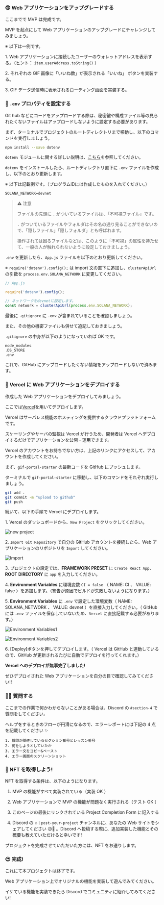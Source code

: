 ### 😎 Web アプリケーションをアップグレードする

ここまでで MVP は完成です。

MVP を起点にして Web アプリケーションのアップグレードにチャレンジしてみましょう。

※ 以下は一例です。

1\. Web アプリケーションに接続したユーザーのウォレットアドレスを表示する。（ヒント： `item.userAddress.toString()` ）

2\. それぞれの GIF 画像に「いいね数」が表示される「いいね」 ボタンを実装する。

3\. GIF データ送信時に表示されるローディング画面を実装する。


### 🙉 `.env` プロパティを設定する

Git hub などにコードをアップロードする際は、秘密鍵や構成ファイル等の見られたくないファイルはアップロードしないように設定する必要があります。

まず、ターミナルでプロジェクトのルートディレクトリまで移動し、以下のコマンドを実行しましょう。

```bash
npm install --save dotenv
```

`dotenv` モジュールに関する詳しい説明は、[こちら](https://maku77.github.io/nodejs/env/dotenv.html)を参照してください。

`dotenv` をインストールしたら、ルートディレクトリ直下に `.env` ファイルを作成し、以下のとおり更新します。

※ 以下は記載例です。（プログラムIDには作成したものを入れてください。）

```txt
SOLANA_NETWORK=devnet
```

> ⚠️ 注意
>
> ファイルの先頭に `.` がついているファイルは、「不可視ファイル」です。
>
> `.` がついているファイルやフォルダはその名の通り見ることができないので、「隠しファイル」「隠しフォルダ」とも呼ばれます。
>
> 操作されては困るファイルなどは、このように「不可視」の属性を持たせて、一般の人が触れられないように設定しておきましょう。

`.env` を更新したら、`App.js` ファイルを以下のとおり更新してください。

※ `require('dotenv').config();` は import 文の直下に追加し、`clusterApiUrl` の引数を `process.env.SOLANA_NETWORK` に変更してください。

```javascript
// App.js

require('dotenv').config();

// ネットワークをdevnetに設定します。
const network = clusterApiUrl(process.env.SOLANA_NETWORK);
```

最後に `.gitignore` に `.env` が含まれていることを確認しましょう。

また、その他の機密ファイルも併せて追記しておきましょう。

`.gitignore` の中身が以下のようになっていれば OK です。

```txt
node_modules
.DS_STORE
.env
```

これで、GitHub にアップロードしたくない情報をアップロードしないで済みます。


### 🚀 Vercel に Web アプリケーションをデプロイする

作成した Web アプリケーションをデプロイしてみましょう。

ここでは[Vercel](https://Vercel.com)を用いてデプロイします。

Vercel はサーバレス機能のホスティングを提供するクラウドプラットフォームです。

スケーリングやサーバの監視は Vercel が行うため、開発者は Vercel へデプロイするだけでアプリケーションを公開・運用できます。

Vercel のアカウントをお持ちでない方は、上記のリンクにアクセスして、アカウントを作成してください。

まず、`gif-portal-starter` の最新コードを GitHub にプッシュします。

ターミナルで `gif-portal-starter` に移動し、以下のコマンドをそれぞれ実行しましょう。

```bash
git add .
git commit -m "upload to github"
git push
```

続いて、以下の手順で Vercel にデプロイします。

1\. Vercel のダッシュボードから、`New Project` をクリックしてください。

![new project](/public/images/301-Solana-dApp/section-4/4_1_1.png)

2\. `Import Git Repository` で自分の GitHub アカウントを接続したら、Web アプリケーションのリポジトリを `Import` してください。

![Import](/public/images/301-Solana-dApp/section-4/4_1_2.png)

3\. プロジェクトの設定では、**FRAMEWORK PRESET** に `Create React App`、**ROOT DIRECTORY** に `app` を入力してください。

4\. **Environment Variables** に環境変数 `CI = false` （ NAME: CI 、 VALUE: false ）を追加します。（警告が原因でビルドが失敗しないようになります。）

5\. **Environment Variables** に `.env` で設定した環境変数（ NAME: SOLANA_NETWORK 、 VALUE: devnet ）を直接入力してください。（ GitHub には `.env` ファイルを保存していないため、`Vercel` に直接記載する必要があります。）

![Environment Variables1](/public/images/301-Solana-dApp/section-4/4_1_3.png)

![Environment Variables2](/public/images/301-Solana-dApp/section-4/4_1_4.png)

6\. [Deploy]ボタンを押してデプロイします。（ Vercel は GitHub と連動しているので、GitHub が更新されるたびに自動でデプロイを行ってくれます。）

**Vercel へのデプロイが無事完了しました!**

ぜひデプロイされた Web アプリケーションを自分の目で確認してみてください!!


### 🙋‍♂️ 質問する

ここまでの作業で何かわからないことがある場合は、Discord の `#section-4` で質問をしてください。

ヘルプをするときのフローが円滑になるので、エラーレポートには下記の 4 点を記載してください ✨

```
1. 質問が関連しているセクション番号とレッスン番号
2. 何をしようとしていたか
3. エラー文をコピー&ペースト
4. エラー画面のスクリーンショット
```


### 🎫 NFT を取得しよう!

NFT を取得する条件は、以下のようになります。

1. MVP の機能がすべて実装されている（実装 OK ）

2. Web アプリケーションで MVP の機能が問題なく実行される（テスト OK ）

3. このページの最後にリンクされている Project Completion Form に記入する

4. Discord の `🔥｜post-your-project` チャンネルに、あなたの Web サイトをシェアしてください 😉🎉 。Discord へ投稿する際に、追加実装した機能とその概要も教えていただけると幸いです!

プロジェクトを完成させていただいた方には、NFT をお送りします。


### 😍 完成!

これにて本プロジェクトは終了です。

Web アプリケーション上でオリジナルの機能を実装して遊んでみてください。

イケている機能を実装できたら Discord でコミュニティに紹介してみてください!
